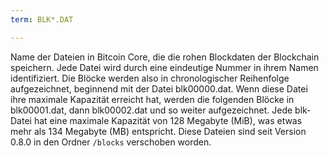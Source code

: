 ```yaml
---
term: BLK*.DAT

---
```

Name der Dateien in Bitcoin Core, die die rohen Blockdaten der Blockchain speichern. Jede Datei wird durch eine eindeutige Nummer in ihrem Namen identifiziert. Die Blöcke werden also in chronologischer Reihenfolge aufgezeichnet, beginnend mit der Datei blk00000.dat. Wenn diese Datei ihre maximale Kapazität erreicht hat, werden die folgenden Blöcke in blk00001.dat, dann blk00002.dat und so weiter aufgezeichnet. Jede blk-Datei hat eine maximale Kapazität von 128 Megabyte (MiB), was etwas mehr als 134 Megabyte (MB) entspricht. Diese Dateien sind seit Version 0.8.0 in den Ordner `/blocks` verschoben worden.